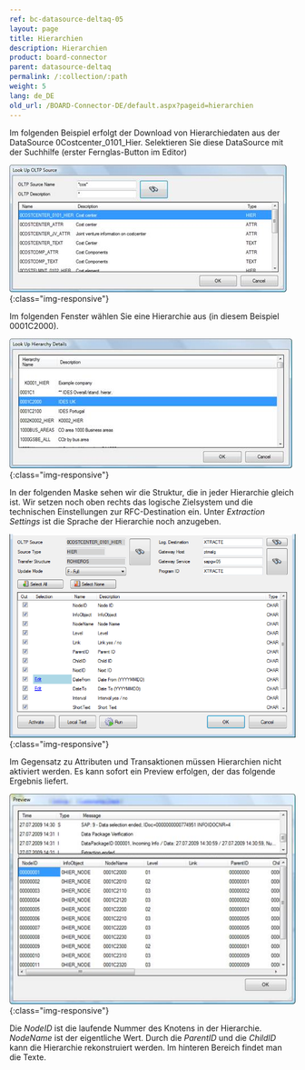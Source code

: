 ```yaml
---
ref: bc-datasource-deltaq-05
layout: page
title: Hierarchien
description: Hierarchien
product: board-connector
parent: datasource-deltaq
permalink: /:collection/:path
weight: 5
lang: de_DE
old_url: /BOARD-Connector-DE/default.aspx?pageid=hierarchien
---
```


Im folgenden Beispiel erfolgt der Download von Hierarchiedaten aus der DataSource 0Costcenter_0101_Hier. Selektieren Sie diese DataSource mit der Suchhilfe (erster Fernglas-Button im Editor)

![DeltaQ-Hierarchies-01](/img/content/DeltaQ-Hierarchies-01.png){:class="img-responsive"}

Im folgenden Fenster wählen Sie eine Hierarchie aus (in diesem Beispiel 0001C2000).

![DeltaQ-Hierarchies-02](/img/content/DeltaQ-Hierarchies-02.png){:class="img-responsive"}

In der folgenden Maske sehen wir die Struktur, die in jeder Hierarchie gleich ist. Wir setzen noch oben rechts das logische Zielsystem und die technischen Einstellungen zur RFC-Destination ein. Unter *Extraction Settings* ist die Sprache der Hierarchie noch anzugeben.

![DeltaQ-Hierarchies-03](/img/content/DeltaQ-Hierarchies-03.png){:class="img-responsive"}


Im Gegensatz zu Attributen und Transaktionen müssen Hierarchien nicht aktiviert werden. Es kann sofort ein Preview erfolgen, der das folgende Ergebnis liefert.

![DeltaQ-Hierarchies-04](/img/content/DeltaQ-Hierarchies-04.png){:class="img-responsive"}

Die *NodeID* ist die laufende Nummer des Knotens in der Hierarchie. *NodeName* ist der eigentliche Wert. Durch die *ParentID* und die *ChildID* kann die Hierarchie rekonstruiert werden. Im hinteren Bereich findet man die Texte.

